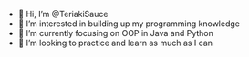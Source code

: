 - 👋 Hi, I’m @TeriakiSauce
- 👀 I’m interested in building up my programming knowledge
- 🌱 I’m currently focusing on OOP in Java and Python
- 💞️ I’m looking to practice and learn as much as I can

<!---
TeriakiSauce/TeriakiSauce is a ✨ special ✨ repository because its `README.md` (this file) appears on your GitHub profile.
You can click the Preview link to take a look at your changes.
--->
